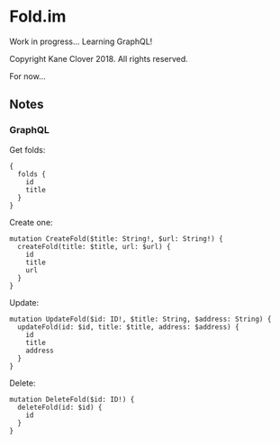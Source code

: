 # Fold.im

Work in progress... Learning GraphQL!

Copyright Kane Clover 2018.
All rights reserved.

For now...

## Notes

### GraphQL

Get folds:
```
{
  folds {
    id
    title
  }
}
```

Create one:
```
mutation CreateFold($title: String!, $url: String!) {
  createFold(title: $title, url: $url) {
    id
    title
    url
  }
}
```
Update:
```
mutation UpdateFold($id: ID!, $title: String, $address: String) {
  updateFold(id: $id, title: $title, address: $address) {
    id
    title
    address
  }
}
```
Delete:
```
mutation DeleteFold($id: ID!) {
  deleteFold(id: $id) {
    id
  }
}
```